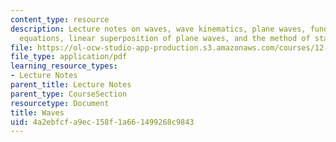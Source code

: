 ```yaml
---
content_type: resource
description: Lecture notes on waves, wave kinematics, plane waves, fundamental kinematic
  equations, linear superposition of plane waves, and the method of stationary phase.
file: https://ol-ocw-studio-app-production.s3.amazonaws.com/courses/12-802-wave-motion-in-the-ocean-and-the-atmosphere-spring-2008/4a2ebfcfa9ec158f1a661499268c9843_MIT12_802S08_lec01.pdf
file_type: application/pdf
learning_resource_types:
- Lecture Notes
parent_title: Lecture Notes
parent_type: CourseSection
resourcetype: Document
title: Waves
uid: 4a2ebfcf-a9ec-158f-1a66-1499268c9843
---
```

